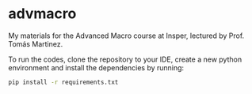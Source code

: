 # advmacro
My materials for the Advanced Macro course at Insper, lectured by Prof. Tomás Martinez.

To run the codes, clone the repository to your IDE, create a new python environment and install the dependencies by running:

```bash
pip install -r requirements.txt
```
